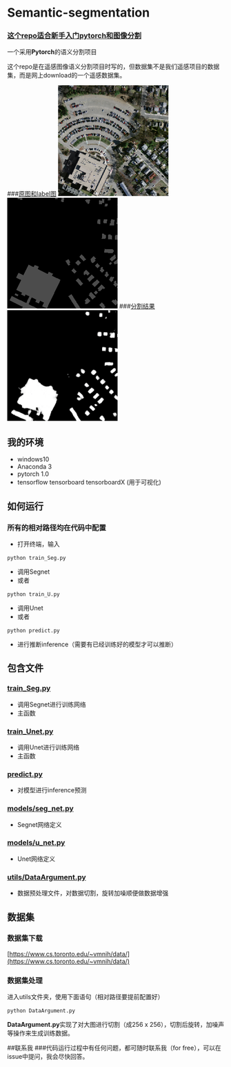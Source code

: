 # Semantic-segmentation

### [这个repo适合新手入门pytorch和图像分割]()
一个采用**Pytorch**的语义分割项目

这个repo是在遥感图像语义分割项目时写的，但数据集不是我们遥感项目的数据集，而是网上download的一个遥感数据集。 

###[原图和label图]()
![](asset/0_src.png)
![](asset/0.png)
###[分割结果](分割结果)
![](asset/0_label_image.png)

## 我的环境

- windows10
- Anaconda 3
- pytorch 1.0
- tensorflow tensorboard tensorboardX (用于可视化)

## 如何运行

### 所有的相对路径均在代码中配置

- 打开终端，输入  
```
python train_Seg.py
```  
- 调用Segnet
- 或者  
```
python train_U.py
```  
- 调用Unet
- 或者  
```
python predict.py
```  
- 进行推断inference（需要有已经训练好的模型才可以推断）

## 包含文件
###  [train_Seg.py](train_Seg.py)
* 调用Segnet进行训练网络
* 主函数
###  [train_Unet.py](train_Unet.py)

* 调用Unet进行训练网络
* 主函数
###  [predict.py](predict.py)

* 对模型进行inference预测

###  [models/seg_net.py](seg_net.py)

* Segnet网络定义

###  [models/u_net.py](u_net.py)

* Unet网络定义

###  [utils/DataArgument.py](DataArgument.py)

* 数据预处理文件，对数据切割，旋转加噪顺便做数据增强

## 数据集  

### 数据集下载
[https://www.cs.toronto.edu/~vmnih/data/](https://www.cs.toronto.edu/~vmnih/data/)


### 数据集处理
进入utils文件夹，使用下面语句（相对路径要提前配置好） 

```
python DataArgument.py
```  

**DataArgument.py**实现了对大图进行切割（成256 x 256），切割后旋转，加噪声等操作来生成训练数据。


##联系我
###代码运行过程中有任何问题，都可随时联系我（for free），可以在issue中提问，我会尽快回答。







